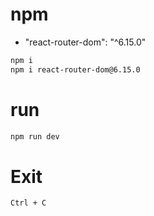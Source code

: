 # npm
- "react-router-dom": "^6.15.0"

```bash
npm i
npm i react-router-dom@6.15.0
```

# run
```cmd
npm run dev
```
# Exit 
```
Ctrl + C
```